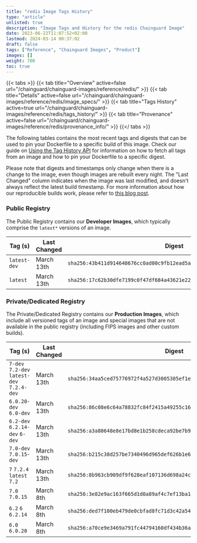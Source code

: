 ```yaml
---
title: "redis Image Tags History"
type: "article"
unlisted: true
description: "Image Tags and History for the redis Chainguard Image"
date: 2023-06-22T11:07:52+02:00
lastmod: 2024-03-14 00:37:02
draft: false
tags: ["Reference", "Chainguard Images", "Product"]
images: []
weight: 700
toc: true
---
```


{{< tabs >}}
{{< tab title="Overview" active=false url="/chainguard/chainguard-images/reference/redis/" >}}
{{< tab title="Details" active=false url="/chainguard/chainguard-images/reference/redis/image_specs/" >}}
{{< tab title="Tags History" active=true url="/chainguard/chainguard-images/reference/redis/tags_history/" >}}
{{< tab title="Provenance" active=false url="/chainguard/chainguard-images/reference/redis/provenance_info/" >}}
{{</ tabs >}}

The following tables contains the most recent tags and digests that can be used to pin your Dockerfile to a specific build of this image. Check our guide on [Using the Tag History API](/chainguard/chainguard-images/using-the-tag-history-api/) for information on how to fetch all tags from an image and how to pin your Dockerfile to a specific digest.

Please note that digests and timestamps only change when there is a change to the image, even though images are rebuilt every night. The "Last Changed" column indicates when the image was last modified, and doesn't always reflect the latest build timestamp. For more information about how our reproducible builds work, please refer to [this blog post](https://www.chainguard.dev/unchained/reproducing-chainguards-reproducible-image-builds).

### Public Registry
The Public Registry contains our **Developer Images**, which typically comprise the `latest*` versions of an image.

| Tag (s)       | Last Changed | Digest                                                                    |
|---------------|--------------|---------------------------------------------------------------------------|
|  `latest-dev` | March 13th   | `sha256:43b411d914648676cc0ad00c9fb12ead5a3d2d039c780bac248526dcbccff102` |
|  `latest`     | March 13th   | `sha256:17c62b30dfe7199c0f47df684a43621e227f394a4a2dd2ea6f7b0afce61e0bd9` |


### Private/Dedicated Registry
The Private/Dedicated Registry contains our **Production Images**, which include all versioned tags of an image and special images that are not available in the public registry (including FIPS images and other custom builds).

| Tag (s)                                     | Last Changed | Digest                                                                    |
|---------------------------------------------|--------------|---------------------------------------------------------------------------|
|  `7-dev` `7.2-dev` `latest-dev` `7.2.4-dev` | March 13th   | `sha256:34aa5ced75776972f4a527d3005305ef1e82ca4e0b44694573b3a1d0e2cfdd7e` |
|  `6.0.20-dev` `6.0-dev`                     | March 13th   | `sha256:86c08e6c64a78832fc84f2415a49255c160f19011290c718605594fe98bf10dd` |
|  `6.2-dev` `6.2.14-dev` `6-dev`             | March 13th   | `sha256:a3a80648e8e17bd8e1b258cdeca92be7b96cf860ee2011561163578a0fcc7f1c` |
|  `7.0-dev` `7.0.15-dev`                     | March 13th   | `sha256:b215c38d257be7340496d965def626b1e699d8d192dc3bf1b50aa62f3a7b36f4` |
|  `7` `7.2.4` `latest` `7.2`                 | March 13th   | `sha256:8b963cb909df9f628eaf107136d698a24ce82ae7f21c2d59700f02cd9f71e4a0` |
|  `7.0` `7.0.15`                             | March 8th    | `sha256:3e82e9ac163f665d1d0a89af4c7ef13ba1afdbe1d5a131fadb70b3d965a8adf9` |
|  `6.2` `6` `6.2.14`                         | March 8th    | `sha256:ded7f100eb479de0cbfad8fc71d3c42a541999b9702acb0f569f8964b233dd56` |
|  `6.0` `6.0.20`                             | March 8th    | `sha256:a70ce9e3469a791fc44794160df434b36ae3decae7e0c1d7f668320a5e8086e0` |

